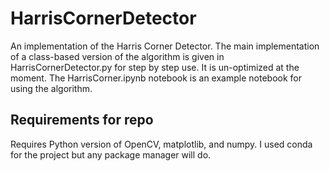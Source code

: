# HarrisCornerDetector
An implementation of the Harris Corner Detector. The main implementation of a class-based version of the algorithm is given in HarrisCornerDetector.py for step by step use. It is un-optimized at the moment. The HarrisCorner.ipynb notebook is an example notebook for using the algorithm. 

## Requirements for repo
Requires Python version of OpenCV, matplotlib, and numpy. I used conda for the project but any package manager will do. 
